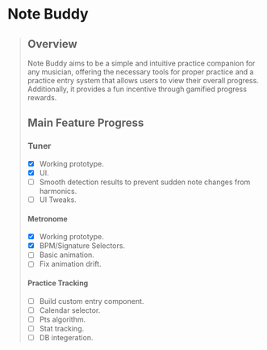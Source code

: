 # Note Buddy

> ## Overview
>
> Note Buddy aims to be a simple and intuitive practice companion for any musician, offering the necessary tools for proper practice and a practice entry system that allows users to view their overall progress. Additionally, it provides a fun incentive through gamified progress rewards.
>
> ## Main Feature Progress
>
> ### Tuner
>
> - [x] Working prototype.
> - [x] UI.
> - [ ] Smooth detection results to prevent sudden note changes from harmonics.
> - [ ] UI Tweaks.
>
> #### Metronome
>
> - [x] Working prototype.
> - [x] BPM/Signature Selectors.
> - [ ] Basic animation.
> - [ ] Fix animation drift.
>
> #### Practice Tracking
>
> - [ ] Build custom entry component.
> - [ ] Calendar selector.
> - [ ] Pts algorithm.
> - [ ] Stat tracking.
> - [ ] DB integeration.
